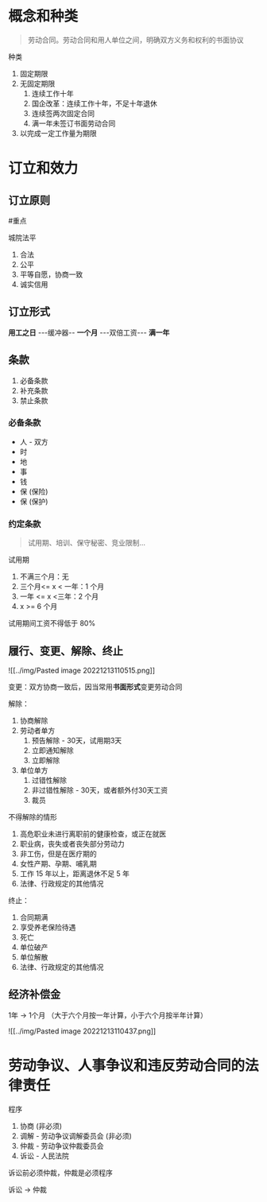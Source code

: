 # 概念和种类

> 劳动合同。劳动合同和用人单位之间，明确双方义务和权利的书面协议

种类

1. 固定期限
2. 无固定期限
	1. 连续工作十年
	2. 国企改革：连续工作十年，不足十年退休
	3. 连续签两次固定合同
	4. 满一年未签订书面劳动合同
3. 以完成一定工作量为期限

# 订立和效力

## 订立原则

#重点

城院法平

1. 合法
2. 公平
3. 平等自愿，协商一致
4. 诚实信用

## 订立形式

**用工之日** ---缓冲器-- **一个月** ---双倍工资--- **满一年**

## 条款

1. 必备条款
2. 补充条款
3. 禁止条款


### 必备条款

- 人 - 双方
- 时
- 地
- 事
- 钱
- 保 (保险)
- 保 (保护)

### 约定条款

> 试用期、培训、保守秘密、竞业限制...

试用期

1. 不满三个月：无
2. 三个月<= x < 一年：1 个月
3. 一年 <= x <三年：2 个月
4. x >= 6 个月

试用期间工资不得低于 80%

## 履行、变更、解除、终止

![[../img/Pasted image 20221213110515.png]]


变更：双方协商一致后，因当常用**书面形式**变更劳动合同

解除：

1. 协商解除
2. 劳动者单方
	1. 预告解除 - 30天，试用期3天
	2. 立即通知解除
	3. 立即解除
3. 单位单方
	1. 过错性解除
	2. 非过错性解除 - 30天，或者额外付30天工资
	3. 裁员

不得解除的情形

1. 高危职业未进行离职前的健康检查，或正在就医
2. 职业病，丧失或者丧失部分劳动力
3. 非工伤，但是在医疗期的
4. 女性产期、孕期、哺乳期
5. 工作 15 年以上，距离退休不足 5 年
6. 法律、行政规定的其他情况

终止：

1. 合同期满
2. 享受养老保险待遇
3. 死亡
4. 单位破产
5. 单位解散
6. 法律、行政规定的其他情况

## 经济补偿金

1年 -> 1个月 （大于六个月按一年计算，小于六个月按半年计算）

![[../img/Pasted image 20221213110437.png]]







# 劳动争议、人事争议和违反劳动合同的法律责任

程序

1. 协商 (非必须)
2. 调解 - 劳动争议调解委员会 (非必须)
3. 仲裁 - 劳动争议仲裁委员会
4. 诉讼 - 人民法院

诉讼前必须仲裁，仲裁是必须程序

 诉讼 -> 仲裁

 

